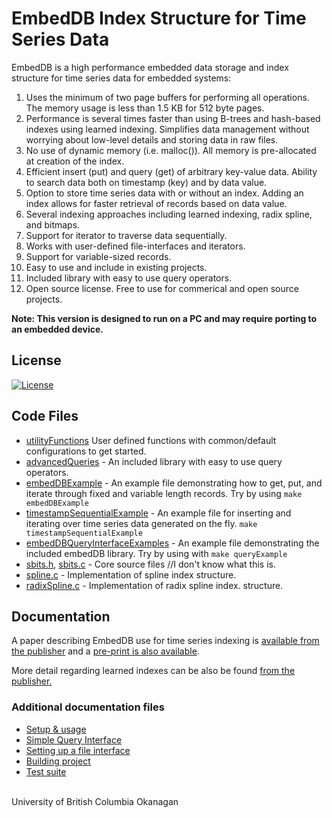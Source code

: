 # EmbedDB Index Structure for Time Series Data

EmbedDB is a high performance embedded data storage and index structure for time series data for embedded systems:

1. Uses the minimum of two page buffers for performing all operations. The memory usage is less than 1.5 KB for 512 byte pages.
2. Performance is several times faster than using B-trees and hash-based indexes using learned indexing. Simplifies data management without worrying about low-level details and storing data in raw files.
3. No use of dynamic memory (i.e. malloc()). All memory is pre-allocated at creation of the index.
4. Efficient insert (put) and query (get) of arbitrary key-value data. Ability to search data both on timestamp (key) and by data value.
5. Option to store time series data with or without an index. Adding an index allows for faster retrieval of records based on data value.
6. Several indexing approaches including learned indexing, radix spline, and bitmaps. 
7. Support for iterator to traverse data sequentially.
8. Works with user-defined file-interfaces and iterators. 
9. Support for variable-sized records.
10. Easy to use and include in existing projects.
11. Included library with easy to use query operators. 
12. Open source license. Free to use for commerical and open source projects.

**Note: This version is designed to run on a PC and may require porting to an embedded device.**


## License

[![License](https://img.shields.io/badge/License-BSD%203--Clause-blue.svg)](https://opensource.org/licenses/BSD-3-Clause)

## Code Files

-   [utilityFunctions](src/embedDB/utilityFunctions.c) User defined functions with common/default configurations to get started.
-   [advancedQueries](src/embedDB/utilityFunctions.c) - An included library with easy to use query operators. 
-   [embedDBExample](examples/embedDBExample.c) - An example file demonstrating how to get, put, and iterate through fixed and variable length records. Try by using `make embedDBExample`
-   [timestampSequentialExample](examples/timestampSequentialExample.c) - An example file for inserting and iterating over time series data generated on the fly. `make timestampSequentialExample`
-   [embedDBQueryInterfaceExamples](examples/advancedQueryInterfaceExample.c) - An example file demonstrating the included embedDB library. Try by using with `make queryExample`
-   [sbits.h](src/embedDB/embedDB.h), [sbits.c](src/embedDB/embedDB.c) - Core source files //I don't know what this is.
-   [spline.c](src/spline/spline.c) - Implementation of spline index structure.
-   [radixSpline.c](src/spline/radixspline.c) - Implementation of radix spline index. structure. 

## Documentation

A paper describing EmbedDB use for time series indexing is [available from the publisher](https://www.scitepress.org/Link.aspx?doi=10.5220/0010318800920099) and a [pre-print is also available](SBITS_time_series_index.pdf).

More detail regarding learned indexes can be also be found [from the publisher.](https://arxiv.org/abs/2302.03085)

### Additional documentation files

-   [Setup & usage](docs/usageInfo.md)
-   [Simple Query Interface](docs/advancedQueries.md)
-   [Setting up a file interface](docs/fileInterface.md)
-   [Building project](docs/buildRunInformation.md)
-   [Test suite](docs/testInfo.md)

<br>University of British Columbia Okanagan</br>
